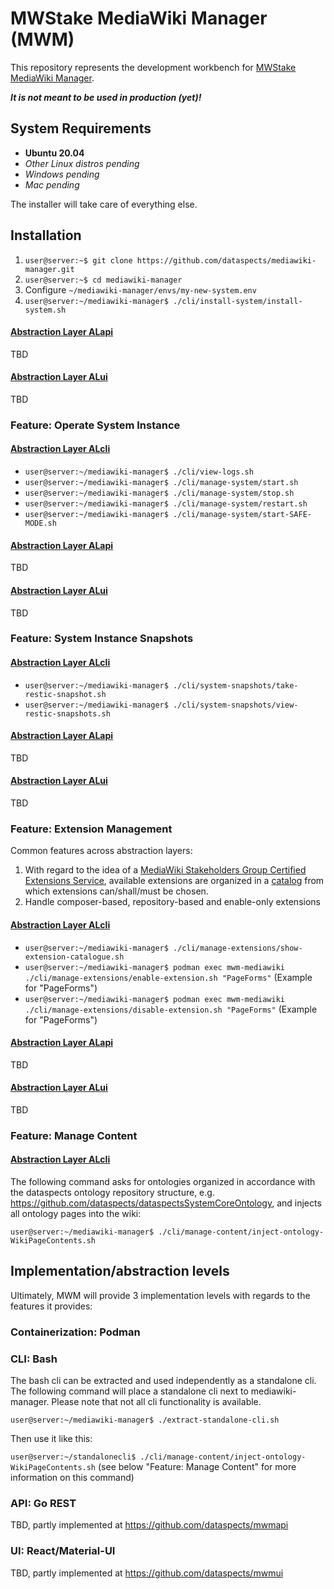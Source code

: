 # MWStake MediaWiki Manager (MWM)

This repository represents the development workbench for [MWStake MediaWiki Manager](https://mwstake.org/mwstake/wiki/MWStake_MediaWiki_Manager).

***It is not meant to be used in production (yet)!***

## System Requirements

* **Ubuntu 20.04**
* *Other Linux distros pending*
* *Windows pending*
* *Mac pending*

The installer will take care of everything else.

## Installation

1. `user@server:~$ git clone https://github.com/dataspects/mediawiki-manager.git`
2. `user@server:~$ cd mediawiki-manager`
3. Configure `~/mediawiki-manager/envs/my-new-system.env`
4. `user@server:~/mediawiki-manager$ ./cli/install-system/install-system.sh`

#### [Abstraction Layer ALapi](https://mwstake.org/mwstake/wiki/MWStake_MediaWiki_Manager#Abstraction_Layers)
TBD
#### [Abstraction Layer ALui](https://mwstake.org/mwstake/wiki/MWStake_MediaWiki_Manager#Abstraction_Layers)
TBD

### Feature: Operate System Instance

#### [Abstraction Layer ALcli](https://mwstake.org/mwstake/wiki/MWStake_MediaWiki_Manager#Abstraction_Layers)

* `user@server:~/mediawiki-manager$ ./cli/view-logs.sh`
* `user@server:~/mediawiki-manager$ ./cli/manage-system/start.sh`
* `user@server:~/mediawiki-manager$ ./cli/manage-system/stop.sh`
* `user@server:~/mediawiki-manager$ ./cli/manage-system/restart.sh`
* `user@server:~/mediawiki-manager$ ./cli/manage-system/start-SAFE-MODE.sh`

#### [Abstraction Layer ALapi](https://mwstake.org/mwstake/wiki/MWStake_MediaWiki_Manager#Abstraction_Layers)
TBD
#### [Abstraction Layer ALui](https://mwstake.org/mwstake/wiki/MWStake_MediaWiki_Manager#Abstraction_Layers)
TBD
### Feature: System Instance Snapshots

#### [Abstraction Layer ALcli](https://mwstake.org/mwstake/wiki/MWStake_MediaWiki_Manager#Abstraction_Layers)

* `user@server:~/mediawiki-manager$ ./cli/system-snapshots/take-restic-snapshot.sh`
* `user@server:~/mediawiki-manager$ ./cli/system-snapshots/view-restic-snapshots.sh`

#### [Abstraction Layer ALapi](https://mwstake.org/mwstake/wiki/MWStake_MediaWiki_Manager#Abstraction_Layers)
TBD
#### [Abstraction Layer ALui](https://mwstake.org/mwstake/wiki/MWStake_MediaWiki_Manager#Abstraction_Layers)
TBD

### Feature: Extension Management

Common features across abstraction layers:

1. With regard to the idea of a [MediaWiki Stakeholders Group Certified Extensions Service](https://mwstake.org/mwstake/wiki/MWStake_MediaWiki_Manager#MediaWiki_Stakeholders_Group_Certified_Extensions_Service), available extensions are organized in a [catalog](https://raw.githubusercontent.com/dataspects/mediawiki-manager/main/catalogues/extensions.json) from which extensions can/shall/must be chosen.
2. Handle composer-based, repository-based and enable-only extensions

#### [Abstraction Layer ALcli](https://mwstake.org/mwstake/wiki/MWStake_MediaWiki_Manager#Abstraction_Layers)

* `user@server:~/mediawiki-manager$ ./cli/manage-extensions/show-extension-catalogue.sh`
* `user@server:~/mediawiki-manager$ podman exec mwm-mediawiki ./cli/manage-extensions/enable-extension.sh "PageForms"` (Example for "PageForms")
* `user@server:~/mediawiki-manager$ podman exec mwm-mediawiki ./cli/manage-extensions/disable-extension.sh "PageForms"` (Example for "PageForms")

#### [Abstraction Layer ALapi](https://mwstake.org/mwstake/wiki/MWStake_MediaWiki_Manager#Abstraction_Layers)
TBD
#### [Abstraction Layer ALui](https://mwstake.org/mwstake/wiki/MWStake_MediaWiki_Manager#Abstraction_Layers)
TBD

### Feature: Manage Content

#### [Abstraction Layer ALcli](https://mwstake.org/mwstake/wiki/MWStake_MediaWiki_Manager#Abstraction_Layers)

The following command asks for ontologies organized in accordance with the dataspects ontology repository structure, e.g. https://github.com/dataspects/dataspectsSystemCoreOntology, and injects all ontology pages into the wiki:

`user@server:~/mediawiki-manager$ ./cli/manage-content/inject-ontology-WikiPageContents.sh`

## Implementation/abstraction levels

Ultimately, MWM will provide 3 implementation levels with regards to the features it provides:

### Containerization: Podman

### CLI: Bash

The bash cli can be extracted and used independently as a standalone cli. The following command will place a standalone cli next to mediawiki-manager. Please note that not all cli functionality is available.

`user@server:~/mediawiki-manager$ ./extract-standalone-cli.sh`

Then use it like this:

`user@server:~/standalonecli$ ./cli/manage-content/inject-ontology-WikiPageContents.sh` (see below "Feature: Manage Content" for more information on this command)

### API: Go REST
TBD, partly implemented at https://github.com/dataspects/mwmapi
### UI: React/Material-UI
TBD, partly implemented at https://github.com/dataspects/mwmui
